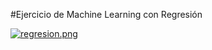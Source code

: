 #Ejercicio de Machine Learning con Regresión


[![regresion.png](https://i.postimg.cc/3NJV6w6m/regresion.png)](https://postimg.cc/5YTsQff2)
